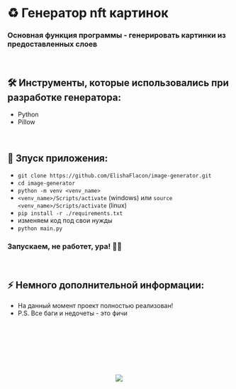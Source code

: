 <h1> 
     ♻️ Генератор nft картинок
</h1>

<h3>
Основная функция программы - генерировать картинки из предоставленных слоев
</h3>



</br>



<h2>
  🛠️ Инструменты, которые использовались при разработке генератора:
</h2>

- Python
- Pillow



</br>



<h2>
  🚀 Зпуск приложения:
</h2>

- `git clone https://github.com/ElishaFlacon/image-generator.git`
- `cd image-generator`
- `python -m venv <venv_name>`
- `<venv_name>/Scripts/activate` (windows) или `source <venv_name>/Scripts/activate` (linux)
- `pip install -r ./requirements.txt`
- изменяем код под свои нужды
- `python main.py`
<h3>
    Запускаем, не работет, ура! 🗿🚬
</h3>



</br>



<h2>
⚡ Немного дополнительной информации:
</h2>

- На данный момент проект полностью реализован!
- P.S. Все баги и недочеты - это фичи





<br/>
<br/>
<br/>
<br/>
<br/>
<br/>



<p align="center">
  <img src="https://capsule-render.vercel.app/api?type=waving&color=d179b8&height=64&section=footer"/>
</p>

